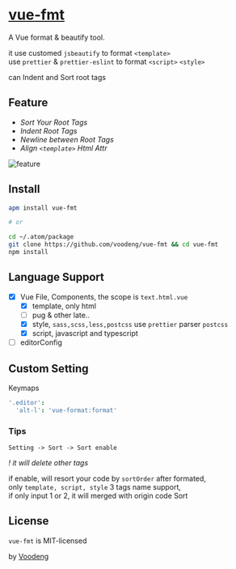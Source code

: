 # [vue-fmt](https://github.com/voodeng/vue-fmt)
  A Vue format & beautify tool.
  
  it use customed `jsbeautify` to format `<template>`  
  use `prettier` & `prettier-eslint` to format `<script>` `<style>`
  
  can Indent and Sort root tags


## Feature
- *Sort Your Root Tags*
- *Indent Root Tags*
- *Newline between Root Tags*
- *Align `<template>` Html Attr*

![feature](http://ww1.sinaimg.cn/large/87c01ec7gy1fo30g5rh4ug20qe0owwzu.gif)


## Install

```bash
apm install vue-fmt

# or

cd ~/.atom/package
git clone https://github.com/voodeng/vue-fmt && cd vue-fmt
npm install
```

## Language Support

- [x] Vue File, Components, the scope is `text.html.vue`
  - [x] template, only html
  - [ ] pug & other late..
  - [x] style, `sass,scss,less,postcss` use `prettier` parser `postcss`
  - [x] script, javascript and typescript
- [ ] editorConfig

## Custom Setting

Keymaps
```coffeescript
'.editor':
  'alt-l': 'vue-format:format'
```

### Tips
`Setting -> Sort -> Sort enable`

*! it will delete other tags*

if enable, will resort your code by `sortOrder` after formated,  
only `template, script, style` 3 tags name support,  
if only input 1 or 2, it will merged with origin code Sort


## License
  `vue-fmt` is MIT-licensed
  
  by [Voodeng](https://github.com/voodeng)
